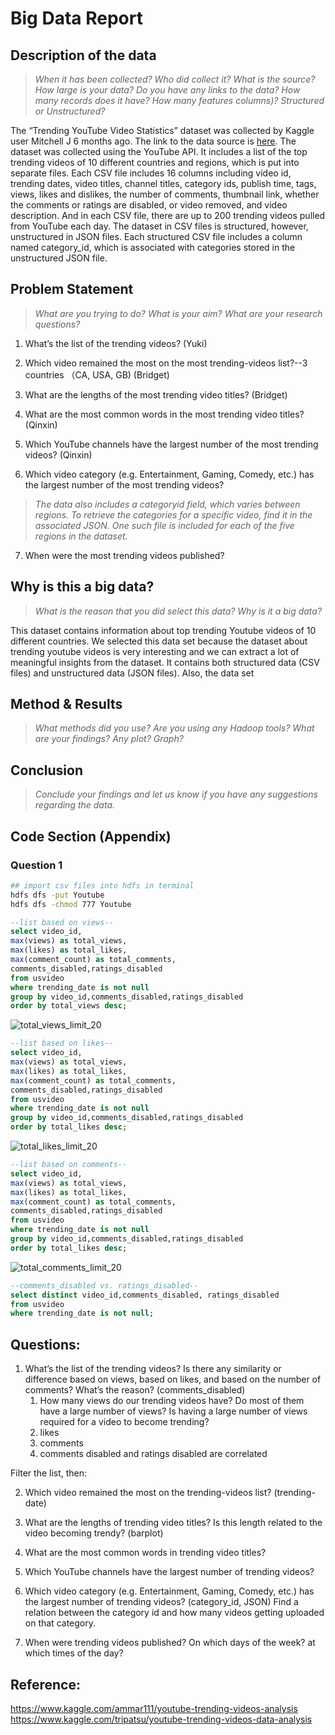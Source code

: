 # Big Data Report
## Description of the data
> *When it has been collected? Who did collect it?  What is the source? How large is your data? Do you have any links to the data? How many records does it have? How many features columns)? Structured or Unstructured?* 

The “Trending YouTube Video Statistics” dataset was collected by Kaggle user Mitchell J 6 months ago. The link to the data source is [here](https://www.kaggle.com/datasnaek/youtube-new). The dataset was collected using the YouTube API. It includes a list of the top trending videos of 10 different countries and regions, which is put into separate files. Each CSV file includes 16 columns including video id, trending dates, video titles, channel titles, category ids, publish time, tags, views, likes and dislikes, the number of comments, thumbnail link, whether the comments or ratings are disabled, or video removed, and video description. And in each CSV file, there are up to 200 trending videos pulled from YouTube each day. The dataset in CSV files is structured, however, unstructured in JSON files. Each structured CSV file includes a column named category_id, which is associated with categories stored in the unstructured JSON file. 

## Problem Statement
> *What are you trying to do? What is your aim? What are your research questions?*

1. What’s the list of the trending videos? (Yuki) 

2. Which video remained the most on the most trending-videos list?--3 countries （CA, USA, GB) (Bridget) 

3. What are the lengths of the most trending video titles? (Bridget) 

4. What are the most common words in the most trending video titles? (Qinxin) 

5. Which YouTube channels have the largest number of the most trending videos? (Qinxin)


6. Which video category (e.g. Entertainment, Gaming, Comedy, etc.) has the largest number of the most trending videos?
 
> *The data also includes a categoryid field, which varies between regions. To retrieve the categories for a specific video, find it in the associated JSON. One such file is included for each of the five regions in the dataset.*

7. When were the most trending videos published? 


## Why is this a big data?
> *What is the reason that you did select this data? Why is it a big data?*

This dataset contains information about top trending Youtube videos of 10 different countries. We selected this data set because the dataset about trending youtube videos is very interesting and we can extract a lot of meaningful insights from the dataset. It contains both structured data (CSV files) and unstructured data (JSON files). Also, the data set 


## Method & Results
> *What methods did you use? Are you using any Hadoop tools? What are your findings? Any plot? Graph?*


## Conclusion
> *Conclude your findings and let us know if you have any suggestions regarding the data.* 


## Code Section (Appendix)
### Question 1
```bash
## import csv files into hdfs in terminal
hdfs dfs -put Youtube 
hdfs dfs -chmod 777 Youtube
```
```sql
--list based on views--
select video_id,
max(views) as total_views,
max(likes) as total_likes,
max(comment_count) as total_comments,
comments_disabled,ratings_disabled
from usvideo 
where trending_date is not null
group by video_id,comments_disabled,ratings_disabled
order by total_views desc;
```
![total_views_limit_20](https://raw.githubusercontent.com/aoyingxue/Colab_Notebooks/master/big_data_final/big_data_final_results/total_views_limit_20.png)

```sql
--list based on likes--
select video_id,
max(views) as total_views,
max(likes) as total_likes,
max(comment_count) as total_comments,
comments_disabled,ratings_disabled
from usvideo 
where trending_date is not null
group by video_id,comments_disabled,ratings_disabled
order by total_likes desc;
```
![total_likes_limit_20](https://raw.githubusercontent.com/aoyingxue/Colab_Notebooks/master/big_data_final/big_data_final_results/total_likes_limit_20.png)

```sql
--list based on comments--
select video_id,
max(views) as total_views,
max(likes) as total_likes,
max(comment_count) as total_comments,
comments_disabled,ratings_disabled
from usvideo 
where trending_date is not null
group by video_id,comments_disabled,ratings_disabled
order by total_likes desc;
```
![total_comments_limit_20](https://raw.githubusercontent.com/aoyingxue/Colab_Notebooks/master/big_data_final/big_data_final_results/total_comments_limit_20.png)

```sql
--comments_disabled vs. ratings_disabled--
select distinct video_id,comments_disabled, ratings_disabled
from usvideo
where trending_date is not null;
```

## Questions: 
1. What’s the list of the trending videos? Is there any similarity or difference based on views, based on likes, and based on the number of comments? What’s the reason? (comments_disabled)
    1. How many views do our trending videos have? Do most of them have a large number of views? Is having a large number of views required for a video to become trending?
    2. likes
    3. comments
    4. comments disabled and ratings disabled are correlated

Filter the list, then:
 
2. Which video remained the most on the trending-videos list? (trending-date)

4. What are the lengths of trending video titles? Is this length related to the video becoming trendy? (barplot)

4. What are the most common words in trending video titles?

5. Which YouTube channels have the largest number of trending videos?

6. Which video category (e.g. Entertainment, Gaming, Comedy, etc.) has the largest number of trending videos? (category_id, JSON) Find a relation between the category id and how many videos getting uploaded on that category.

7. When were trending videos published? On which days of the week? at which times of the day?


## Reference: 
https://www.kaggle.com/ammar111/youtube-trending-videos-analysis
https://www.kaggle.com/tripatsu/youtube-trending-videos-data-analysis
